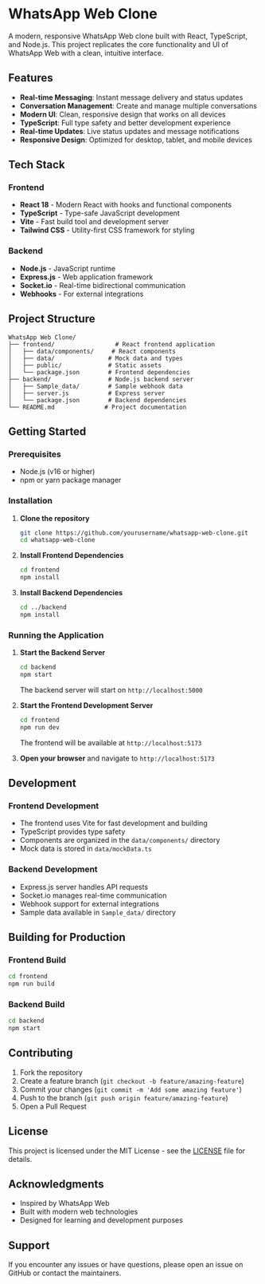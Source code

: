 # WhatsApp Web Clone

A modern, responsive WhatsApp Web clone built with React, TypeScript, and Node.js. This project replicates the core functionality and UI of WhatsApp Web with a clean, intuitive interface.

## Features

- **Real-time Messaging**: Instant message delivery and status updates
- **Conversation Management**: Create and manage multiple conversations
- **Modern UI**: Clean, responsive design that works on all devices
- **TypeScript**: Full type safety and better development experience
- **Real-time Updates**: Live status updates and message notifications
- **Responsive Design**: Optimized for desktop, tablet, and mobile devices

## Tech Stack

### Frontend
- **React 18** - Modern React with hooks and functional components
- **TypeScript** - Type-safe JavaScript development
- **Vite** - Fast build tool and development server
- **Tailwind CSS** - Utility-first CSS framework for styling

### Backend
- **Node.js** - JavaScript runtime
- **Express.js** - Web application framework
- **Socket.io** - Real-time bidirectional communication
- **Webhooks** - For external integrations

## Project Structure

```
WhatsApp Web Clone/
├── frontend/                 # React frontend application
│   ├── data/components/     # React components
│   ├── data/               # Mock data and types
│   ├── public/             # Static assets
│   └── package.json        # Frontend dependencies
├── backend/                # Node.js backend server
│   ├── Sample_data/        # Sample webhook data
│   ├── server.js           # Express server
│   └── package.json        # Backend dependencies
└── README.md              # Project documentation
```

## Getting Started

### Prerequisites

- Node.js (v16 or higher)
- npm or yarn package manager

### Installation

1. **Clone the repository**
   ```bash
   git clone https://github.com/yourusername/whatsapp-web-clone.git
   cd whatsapp-web-clone
   ```

2. **Install Frontend Dependencies**
   ```bash
   cd frontend
   npm install
   ```

3. **Install Backend Dependencies**
   ```bash
   cd ../backend
   npm install
   ```

### Running the Application

1. **Start the Backend Server**
   ```bash
   cd backend
   npm start
   ```
   The backend server will start on `http://localhost:5000`

2. **Start the Frontend Development Server**
   ```bash
   cd frontend
   npm run dev
   ```
   The frontend will be available at `http://localhost:5173`

3. **Open your browser** and navigate to `http://localhost:5173`

## Development

### Frontend Development
- The frontend uses Vite for fast development and building
- TypeScript provides type safety
- Components are organized in the `data/components/` directory
- Mock data is stored in `data/mockData.ts`

### Backend Development
- Express.js server handles API requests
- Socket.io manages real-time communication
- Webhook support for external integrations
- Sample data available in `Sample_data/` directory

## Building for Production

### Frontend Build
```bash
cd frontend
npm run build
```

### Backend Build
```bash
cd backend
npm start
```

## Contributing

1. Fork the repository
2. Create a feature branch (`git checkout -b feature/amazing-feature`)
3. Commit your changes (`git commit -m 'Add some amazing feature'`)
4. Push to the branch (`git push origin feature/amazing-feature`)
5. Open a Pull Request

## License

This project is licensed under the MIT License - see the [LICENSE](LICENSE) file for details.

## Acknowledgments

- Inspired by WhatsApp Web
- Built with modern web technologies
- Designed for learning and development purposes

## Support

If you encounter any issues or have questions, please open an issue on GitHub or contact the maintainers.
